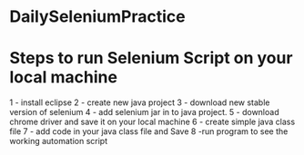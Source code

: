 # DailySeleniumPractice
# Steps to run Selenium Script on your local machine
1 - install eclipse 
2 - create new java project
3 - download new stable version of selenium
4 - add selenium jar in to java project.
5 - download chrome driver and save it on your local machine
6 - create simple java class file 
7 - add code in your java class file and Save
8 -run program to see the working automation script
